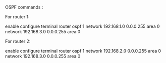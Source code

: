 OSPF commands :

For router 1:

enable
configure terminal
router ospf 1
network 192.168.1.0 0.0.0.255 area 0
network 192.168.3.0 0.0.0.255 area 0

For router 2: 

enable
configure terminal
router ospf 1
network 192.168.2.0 0.0.0.255 area 0
network 192.168.3.0 0.0.0.255 area 0
